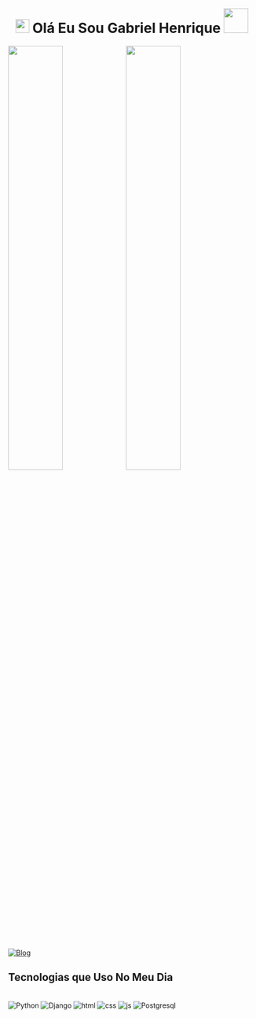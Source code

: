<h1 align="center">
<img src="https://media.giphy.com/media/hvRJCLFzcasrR4ia7z/giphy.gif" width="28">
Olá Eu Sou Gabriel Henrique <img src="https://media.giphy.com/media/12oufCB0MyZ1Go/giphy.gif" width="50">
</h1>

<img align="left"  width="47%"  src="https://github-readme-stats.vercel.app/api?username=GabrielHJLC&show_icons=true&theme=github_dark" />

<img align="left" width="47%" src="https://github-readme-stats.vercel.app/api/top-langs/?username=GabrielHJLC&layout=compact" />

[![Blog](https://img.shields.io/website?label=Front_Tecnologia.vercel.app&style=for-the-badge&url=https://sujeitoprogramador.com/)](https://frontecnologia.vercel.app)

## Tecnologias que Uso No Meu Dia

<div style="display:inline_block"><br/>
    <img align="center" alt="Python" src="https://img.shields.io/badge/Python-14354C?style=for-the-badge&logo=python&logoColor=white"></img>
    <img align="center" alt="Django" src="https://img.shields.io/badge/Django-092E20?style=for-the-badge&logo=django&logoColor=white"></img>
    <img align="center" alt="html" src="https://img.shields.io/badge/HTML5-E34F26?style=for-the-badge&logo=html5&logoColor=white"></img>
    <img align="center" alt="css" src="https://img.shields.io/badge/CSS3-1572B6?style=for-the-badge&logo=css3&logoColor=white"></img>
    <img align="center" alt="js" src="https://img.shields.io/badge/JavaScript-323330?style=for-the-badge&logo=javascript&logoColor=F7DF1E"></img>
    <img align="center" alt="Postgresql" src="https://img.shields.io/badge/PostgreSQL-316192?style=for-the-badge&logo=postgresql&logoColor=white"></img>
</div>
